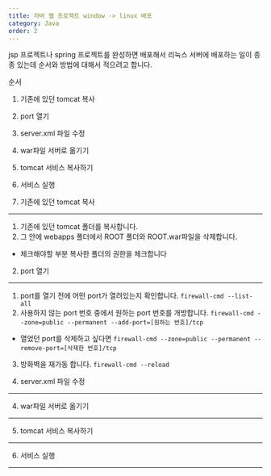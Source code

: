 ```yaml
---
title: 자바 웹 프로젝트 window -> linux 배포
category: Java
order: 2
---
```


jsp 프로젝트나 spring 프로젝트를 완성하면 배포해서 리눅스 서버에 배포하는 일이 종종 있는데 순서와 방법에 대해서 적으려고 합니다.  

순서
1. 기존에 있던 tomcat 복사  
2. port 열기
3. server.xml 파일 수정
4. war파일 서버로 옮기기
5. tomcat 서비스 복사하기 
6. 서비스 실행  


1. 기존에 있던 tomcat 복사  
- - -  
  1. 기존에 있던 tomcat 폴더를 복사합니다.
  2. 그 안에 webapps 폴더에서 ROOT 폴더와 ROOT.war파일을 삭제합니다.
  - 체크해야할 부분 복사한 폴더의 권한을 체크합니다


2. port 열기
- - -  
  1. port를 열기 전에 어떤 port가 열려있는지 확인합니다. 
  `
  firewall-cmd --list-all
  `
  2. 사용하지 않는 port 번호 중에서 원하는 port 번호를 개방합니다.
  `
  firewall-cmd --zone=public --permanent --add-port=[원하는 번호]/tcp
  `
  - 열었던 port를 삭제하고 싶다면
  `
  firewall-cmd --zone=public --permanent --remove-port=[삭제한 번호]/tcp
  `

  3. 방화벽을 재가동 합니다.
  `
  firewall-cmd --reload
  `

3. server.xml 파일 수정
- - -  

4. war파일 서버로 옮기기
- - -  
5. tomcat 서비스 복사하기 
- - -  
6. 서비스 실행  
- - -  

